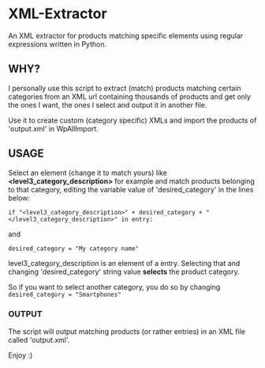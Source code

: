 # XML-Extractor
An XML extractor for products matching specific elements using regular expressions written in Python.

## WHY?
I personally use this script to extract (match) products matching certain categories from an XML url containing thousands of products and get only the ones I want, the ones I select and output it in another file.

Use it to create custom (category specific) XMLs and import the products of 'output.xml' in WpAllImport.

## USAGE
Select an element (change it to match yours) like __<level3_category_description>__ for example and match products belonging to that category, editing the variable value of 'desired_category' in the lines below:
```
if "<level3_category_description>" + desired_category + "</level3_category_description>" in entry:
```
and
```
desired_category = "My category name"
```
level3_category_description is an element of a **<product>** entry. Selecting that and changing 'desired_category' string value __selects__ the product category. 

So if you want to select another category, you do so by changing ```desired_category = "Smartphones"```

### OUTPUT
The script will output matching products (or rather entries) in an XML file called 'output.xml'.

Enjoy :)

